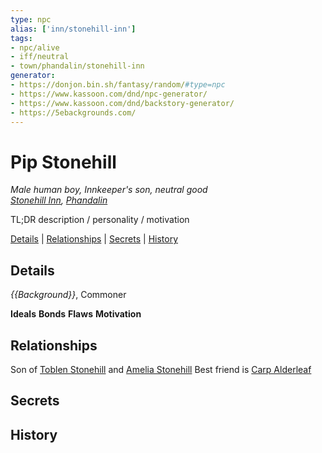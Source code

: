 ```yaml
---
type: npc
alias: ['inn/stonehill-inn']
tags:
- npc/alive
- iff/neutral
- town/phandalin/stonehill-inn
generator:
- https://donjon.bin.sh/fantasy/random/#type=npc
- https://www.kassoon.com/dnd/npc-generator/
- https://www.kassoon.com/dnd/backstory-generator/
- https://5ebackgrounds.com/
---
```

# Pip Stonehill
*Male human boy, Innkeeper's son, neutral good*  
*[Stonehill Inn](Stonehill%20Inn.md), [Phandalin](Phandalin.md)*  

TL;DR description / personality / motivation

[Details](#Details) | [Relationships](#Relationships) | [Secrets](#Secrets) | [History](#History)

## Details
*{{Background}}*, Commoner

**Ideals**
**Bonds**
**Flaws**
**Motivation**

## Relationships

Son of [Toblen Stonehill](Toblen%20Stonehill.md) and [Amelia Stonehill](Amelia%20Stonehill.md)
Best friend is [Carp Alderleaf](Carp%20Alderleaf.md)

## Secrets

## History

